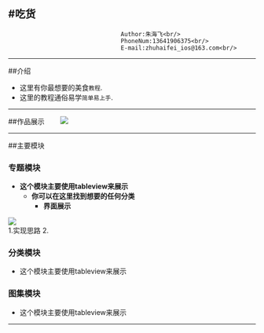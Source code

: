 #吃货
-------------------------------  
                                    Author:朱海飞<br/>
                                    PhoneNum:13641906375<br/>
                                    E-mail:zhuhaifei_ios@163.com<br/>

***************************************************************
##介绍
* 这里有你最想要的美食`教程`. <br/>
* 这里的教程通俗易学`简单易上手`.  <br/>

***************************************************************


##作品展示　　
![](https://github.com/SummerHF/chihuo/raw/master/gif/chihuo.gif)
***************************************************************
##主要模块
### 专题模块
* **这个模块主要使用tableview来展示** <br/>
  * **你可以在这里找到想要的任何分类** <br/>
    * **界面展示**  

![](https://github.com/SummerHF/chihuo/raw/master/gif-show/specialList.gif)  
    1.实现思路
    2.


### 分类模块
* 这个模块主要使用tableview来展示

### 图集模块
* 这个模块主要使用tableview来展示


***************************************************************
